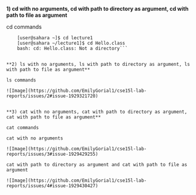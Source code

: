 **1) cd with no arguments, cd with path to directory as argument, cd with path to file as argument**

cd commands

```[user@sahara ~]$ cd
    [user@sahara ~]$ cd lecture1
    [user@sahara ~/lecture1]$ cd Hello.class
    bash: cd: Hello.class: Not a directory```


**2) ls with no arguments, ls with path to directory as argument, ls with path to file as argument**

ls commands

![Image](https://github.com/EmilyGorial1/cse15l-lab-reports/issues/2#issue-1929321720)


**3) cat with no arguments, cat with path to directory as argument, cat with path to file as argument**

cat commands

cat with no arguments

![Image](https://github.com/EmilyGorial1/cse15l-lab-reports/issues/3#issue-1929429255)

cat with path to directory as argument and cat with path to file as argument

![Image](https://github.com/EmilyGorial1/cse15l-lab-reports/issues/4#issue-1929430427)
